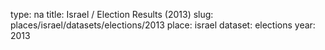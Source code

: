 type: na
title: Israel / Election Results (2013)
slug: places/israel/datasets/elections/2013
place: israel
dataset: elections
year: 2013
